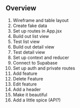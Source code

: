 ## Overview

1. Wireframe and table layout
1. Create fake data
1. Set up routes in App.jsx
1. Build out list view
1. Test list view
1. Build out detail view
1. Test detail view
1. Set up context and reducer
1. Connect to Supabase
1. Set up auth and private routes
1. Add feature
1. Delete Feature
1. Edit feature
1. Add a header
1. Make it beautiful
1. Add a little spice (API?)
